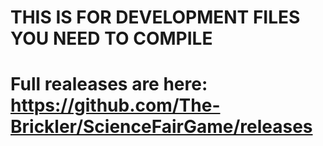 # THIS IS FOR DEVELOPMENT FILES YOU NEED TO COMPILE
# Full realeases are here: https://github.com/The-Brickler/ScienceFairGame/releases
